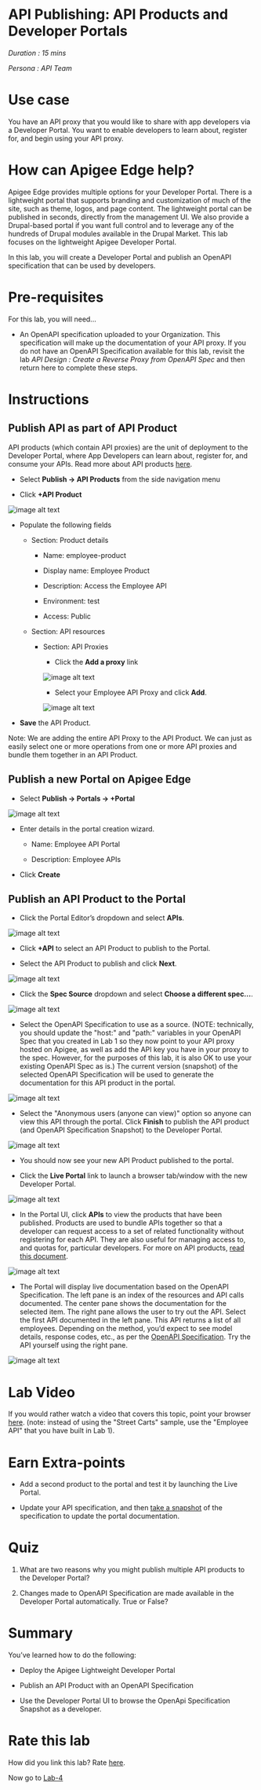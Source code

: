# API Publishing: API Products and Developer Portals

*Duration : 15 mins*

*Persona : API Team*

# Use case

You have an API proxy that you would like to share with app developers via a Developer Portal.  You want to enable developers to learn about, register for, and begin using your API proxy.

# How can Apigee Edge help?

Apigee Edge provides multiple options for your Developer Portal.  There is a lightweight portal that supports branding and customization of much of the site, such as theme, logos, and page content.  The lightweight portal can be published in seconds, directly from the management UI.  We also provide a Drupal-based portal if you want full control and to leverage any of the hundreds of Drupal modules available in the Drupal Market.  This lab focuses on the lightweight Apigee Developer Portal.

In this lab, you will create a Developer Portal and publish an OpenAPI specification that can be used by developers.

# Pre-requisites

For this lab, you will need…

* An OpenAPI specification uploaded to your Organization.  This specification will make up the documentation of your API proxy.  If you do not have an OpenAPI Specification available for this lab, revisit the lab *API Design : Create a Reverse Proxy from OpenAPI Spec* and then return here to complete these steps.

# Instructions

## Publish API as part of API Product

API products (which contain API proxies) are the unit of deployment to the Developer Portal, where App Developers can learn about, register for, and consume your APIs.  Read more about API products [here](https://docs.apigee.com/api-platform/publish/what-api-product).

* Select **Publish → API Products** from the side navigation menu

* Click  **+API Product**

![image alt text](./media/image_0.png)

* Populate the following fields

    * Section: Product details

        * Name: employee-product
        
        * Display name: Employee Product

        * Description: Access the Employee API

        * Environment: test

        * Access: Public

    * Section: API resources

        * Section: API Proxies

            * Click the **Add a proxy** link

            ![image alt text](./media/image_1.png)

            * Select your Employee API Proxy and click **Add**.

            ![image alt text](./media/image_2.png)

* **Save** the API Product.

Note: We are adding the entire API Proxy to the API Product.  We can just as easily select one or more operations from one or more API proxies and bundle them together in an API Product.

## Publish a new Portal on Apigee Edge

* Select **Publish → Portals → +Portal**

![image alt text](./media/image_3.png)

* Enter details in the portal creation wizard. 

  * Name: Employee API Portal

  * Description: Employee APIs

* Click **Create**



## Publish an API Product to the Portal

* Click the Portal Editor’s dropdown and select **APIs**.

![image alt text](./media/image_5.png)

* Click **+API** to select an API Product to publish to the Portal.

* Select the API Product to publish and click **Next**.

![image alt text](./media/image_6.png)

* Click the **Spec Source** dropdown and select **Choose a different spec...**.

![image alt text](./media/image_7.png)

* Select the OpenAPI Specification to use as a source. (NOTE: technically, you should update the "host:" and "path:" variables in your OpenAPI Spec that you created in Lab 1 so they now point to your API proxy hosted on Apigee, as well as add the API key you have in your proxy to the spec. However, for the purposes of this lab, it is also OK to use your existing OpenAPI Spec as is.) The current version (snapshot) of the selected OpenAPI Specification will be used to generate the documentation for this API product in the portal.

![image alt text](./media/image_8.png)

* Select the "Anonymous users (anyone can view)" option so anyone can view this API through the portal. Click **Finish** to publish the API product (and OpenAPI Specification Snapshot) to the Developer Portal.

![image alt text](./media/image_9.png)

* You should now see your new API Product published to the portal.

* Click the **Live Portal** link to launch a browser tab/window with the new Developer Portal.

![image alt text](./media/image_10.png)

* In the Portal UI, click **APIs** to view the products that have been published. Products are used to bundle APIs together so that a developer can request access to a set of related functionality without registering for each API.  They are also useful for managing access to, and quotas for, particular developers.  For more on API products, [read this document](https://docs.apigee.com/api-platform/publish/what-api-product).

![image alt text](./media/image_11.png)

* The Portal will display live documentation based on the OpenAPI Specification. The left pane is an index of the resources and API calls documented. The center pane shows the documentation for the selected item. The right pane allows the user to try out the API. Select the first API documented in the left pane. This API returns a list of all employees. Depending on the method, you’d expect to see model details, response codes, etc., as per the [OpenAPI Specification](https://github.com/OAI/OpenAPI-Specification/blob/master/versions/2.0.md). Try the API yourself using the right pane. 

![image alt text](./media/image_12.png)

# Lab Video

If you would rather watch a video that covers this topic, point your browser [here](https://youtu.be/_gDpzDJPNQg). (note: instead of using the "Street Carts" sample, use the "Employee API" that you have built in Lab 1).

# Earn Extra-points

* Add a second product to the portal and test it by launching the Live Portal.

* Update your API specification, and then [take a snapshot](https://docs-new.apigee.com/publish-apis#take-snapshot) of the specification to update the portal documentation. 

# Quiz

1. What are two reasons why you might publish multiple API products to the Developer Portal?

2. Changes made to OpenAPI Specification are made available in the Developer Portal automatically.  True or False?

# Summary

You’ve learned how to do the following:

* Deploy the Apigee Lightweight Developer Portal

* Publish an API Product with an OpenAPI Specification

* Use the Developer Portal UI to browse the OpenApi Specification Snapshot as a developer.

# Rate this lab

How did you link this lab? Rate [here](https://goo.gl/forms/j33WG2U0NFf02QHi1).

Now go to [Lab-4](../Lab%204%20API%20Consumption%20-%20Developers%20and%20Apps)
